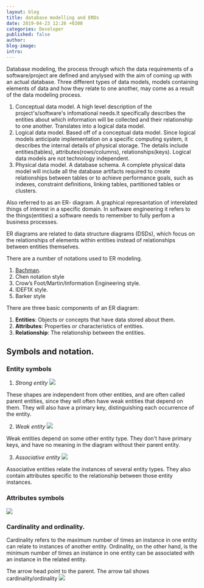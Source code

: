 ```yaml
---
layout: blog
title: database modelling and ERDs
date: 2019-04-23 12:26 +0300
categories: Developer
published: false
author: 
blog-image: 
intro: 
---
```

Database modeling, the process through which the data requirements of a software/project are defined and anylysed with the aim of coming up with an actual database.
Three different types of data models, models containing elements of data and how they relate to one another, may come as a result of the data modeling process.

1. Conceptual data model. A high level description of the project's/software's infomational needs.It specifically describes the entities about which information will be collected and their relationship to one another. Translates into a logical data model.
2. Logical data model. Based off of a conceptual data model. Since logical models anticipate implementation on a specific computing system, it describes the internal details of physical storage. The details include entities(tables), attributes(rows/columns), relationships(keys). Logical data models are not technology independent. 
3. Physical data model. A database schema. A complete physical data model will include all the database artifacts required to create relationships between tables or to achieve performance goals, such as indexes, constraint definitions, linking tables, partitioned tables or clusters.


Also referred to as an ER- diagram.
A graphical represantation of interelated things of interest in a specific domain.
In software engineering it refers to the things(entities) a software needs to remember to fully perfom a business processes.

ER diagrams are related to data structure diagrams (DSDs), which focus on the relationships of elements within entities instead of relationships between entities themselves.

There are a number of notations used to ER modeling.
1. [Bachman](https://en.wikipedia.org/wiki/Data_structure_diagram#Bachman_diagram).
2. Chen notation style
3. Crow’s Foot/Martin/Information Engineering style.
4. IDEF1X style.
5. Barker style

There are three basic components of an ER diagram:

1. **Entities**: Objects or concepts that have data stored about them.
2. **Attributes**: Properties or characteristics of entities.
3. **Relationship**: The relationship between the entities.

## Symbols and notation.

### Entity symbols
1. *Strong entity*
![](https://i.imgur.com/578f2Q2.png)

    
These shapes are independent from other entities, and are often called parent entities, since they will often have weak entities that depend on them. They will also have a primary key, distinguishing each occurrence of the entity.
   
2. *Weak entity*
![](https://i.imgur.com/iVLO5tL.png)


Weak entities depend on some other entity type. They don't have primary keys, and have no meaning in the diagram without their parent entity.

3. *Associative entity*
![](https://i.imgur.com/5ooxuk1.png)



Associative entities relate the instances of several entity types. They also contain attributes specific to the relationship between those entity instances.

### Attributes symbols
![](https://i.imgur.com/kOu9glB.png)



### Cardinality and ordinality.
Cardinality refers to the maximum number of times an instance in one entity can relate to instances of another entity.
Ordinality, on the other hand, is the minimum number of times an instance in one entity can be associated with an instance in the related entity.

The arrow head point to the parent.
The arrow tail shows cardinality/ordinality
![](https://i.imgur.com/1nrhrqX.png)

